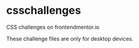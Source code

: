 # csschallenges
CSS challenges on frontendmentor.io

These challenge files are only for desktop devices.
